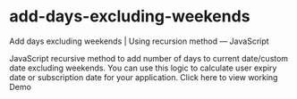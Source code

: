 # add-days-excluding-weekends

Add days excluding weekends | Using recursion method — JavaScript

JavaScript recursive method to add number of days to current date/custom date excluding weekends.
You can use this logic to calculate user expiry date or subscription date for your application.
Click here to view working Demo
